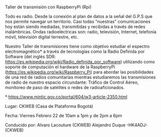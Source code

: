 Taller de transmisión con RaspberryPi (Rpi)

Todo es radio. Desde la conexión al plan de datos a la señal del G.P.S
que nos permite navegar un territorio. Casi todas "nuestras"
comunicaciones hoy están siendo mediadas, transmitidas y recibidas a
través de redes inalámbricas. Ondas radioeléctricas son: radio,
televisión, Internet, telefonía móvil, televisión digital terrestre, etc.
 
Nuestro Taller de transmisiones tiene como objetivo estudiar el espectro
electromagnético* a través de tecnologías como la Radio Definida por
Software (del inglés SDR:
https://es.wikipedia.org/wiki/Radio_definida_por_software) utilizando
como soporte de computación el hardware de la RaspberryPi
(https://es.wikipedia.org/wiki/Raspberry_Pi) para abordar
las posibilidades de una red de radios comunitarias mientras
estudiaremos las transmisiones de radio de nuestro espacio
circundante: Tráfico de Control Aéreo, monitoreo de paso de satélites
o redes de radioaficionados.

*·https://www.mintic.gov.co/portal/604/w3-article-2350.html

Lugar:
CKWEB (Casa de Plataforma Bogotá)

Fecha:
Viernes Febrero 22
de 10am a 1pm
y de 
2pm a 6pm

Conducido por:
Alvaro Lacouture (CKWEB)
Alejandro Duque -HK4ADJ- (CKWEB)
